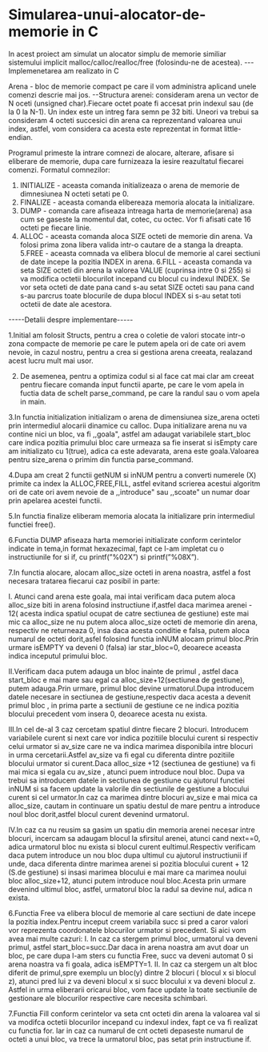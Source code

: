 # Simularea-unui-alocator-de-memorie in C
In acest proiect am simulat un alocator simplu de memorie similiar sistemului implicit malloc/calloc/realloc/free
(folosindu-ne de acestea).
--- Implemenetarea am realizato in C

Arena - bloc de memorie compact pe care il vom administra aplicand unele comenzi descrie mai jos.
--Structura arenei: consideram arena un vector de N oceti (unsigned char).Fiecare octet poate fi accesat prin indexul sau (de la 0 la N-1). Un index este un intreg fara semn pe 32 biti. Uneori va trebui sa consideram 4 octeti succesici din arena ca reprezentand valoarea unui index, astfel, vom considera ca acesta este reprezentat in format little-endian.

Programul primeste la intrare comnezi de alocare, alterare, afisare si eliberare de memorie, dupa care furnizeaza la iesire reazultatul fiecarei comenzi.
Formatul comnezilor:
1. INITIALIZE <N> - aceasta comanda initializeaza o arena de memorie de dimnesiunea N octeti setati pe 0.
2. FINALIZE - aceasta comanda elibereaza memoria alocata la initializare.
3. DUMP - comanda care afiseaza intreaga harta de memorie(arena) asa cum se gaseste la momentul dat, cotec, cu octec. Vor fi afisati cate 16 octeti pe fiecare linie.
4. ALLOC <SIZE> - aceasta comanda aloca SIZE octeti de memorie din arena. Va folosi prima zona libera valida intr-o cautare de a stanga la dreapta.
5.FREE <INDEX> - aceasta comnada va elibera blocul de memorie al carei sectiuni de date incepe la pozitia INDEX in arena.
6.FILL <INDEX> <SIZE> <VALUE> - aceasta comanda va seta SIZE octeti din arena la valorea VALUE (cuprinsa intre 0 si 255) si va modifica octetii blocurilot incepand cu blocul cu indexul INDEX. Se vor seta octeti de date pana cand s-au setat SIZE octeti sau pana cand s-au parcrus toate blocurile de dupa blocul INDEX si s-au setat toti octetii de date ale acestora.
 
 
 -----Detalii despre implementare-----
 
 1.Initial am folosit Structs, pentru a crea o coletie de valori stocate intr-o zona compacte de memorie pe care le putem apela ori de cate ori avem nevoie, in cazul nostru, pentru a crea si gestiona arena creeata, realazand acest lucru mult mai usor.

2. De asemenea, pentru a optimiza codul si al face cat mai clar am creeat pentru fiecare comanda input functii aparte, pe care le vom apela in fuctia data de schelt parse_command, pe care la randul sau o vom apela in main.

3.In functia initialization initializam o arena de dimensiunea size_arena octeti prin intermediul alocarii dinamice cu calloc. Dupa initializare arena nu va contine nici un bloc, va fi ,,goala", astfel am adaugat variabilele start_bloc care indica pozitia primului bloc care urmeaza sa fie inserat si isEmpty care am initializato cu 1(true), adica ca este adevarata, arena este goala.Valoarea pentru size_arena o primim din functia parse_command.

4.Dupa am creat 2 functii getNUM si inNUM pentru a converti numerele (X) primite ca index la ALLOC,FREE,FILL, astfel evitand scrierea acestui algoritm ori de cate ori avem nevoie de a ,,introduce" sau ,,scoate" un numar doar prin apelarea acestei functii.

5.In functia finalize eliberam memoria alocata la initializare prin intermediul functiei free().

6.Functia DUMP afiseaza harta memoriei initializate conform cerintelor indicate in tema,in format hexazecimal, fapt ce l-am impletat cu o instructiunile for si if, cu  printf(”%02X”) si printf(”%08X”).

7.In functia alocare, alocam alloc_size octeti in arena noastra, astfel a fost necesara tratarea fiecarui caz posibil in parte:

   I. Atunci cand arena este goala, mai intai verificam daca putem aloca alloc_size biti in arena folosind instructiune if,astfel daca marimea arenei - 12( acesta indica spatiul ocupat de catre sectiunea de gestiune) este mai mic ca alloc_size ne nu putem aloca alloc_size octeti de memorie din arena, respectiv ne returneaza 0, insa daca acesta conditie e falsa, putem aloca numarul de octeti dorit,asfel folosind functia inNUM alocam primul bloc.Prin urmare isEMPTY va deveni 0 (falsa) iar star_bloc=0, deoarece aceasta indica inceputul primului bloc.

   II.Verificam daca putem adauga un bloc inainte de primul , astfel daca start_bloc e mai mare sau egal ca alloc_size+12(sectiunea de gestiune), putem adauga.Prin urmare, primul bloc devine urmatorul.Dupa introducem datele necesare in sectiunea de gestiune,respectiv daca acesta a devenit primul bloc , in prima parte a sectiunii de gestiune ce ne indica pozitia blocului precedent vom insera 0, deoarece acesta nu exista.

   III.In cel de-al 3 caz cercetam spatiul dintre fiecare 2 blocuri. Introducem variabilele curent si next care vor indica pozitiile blocului curent si respectiv celui urmator si av_size care ne va indica marimea disponibila intre blocuri in urma cercetarii.Astfel av_size va fi egal cu diferenta dintre pozitiile blocului urmator si curent.Daca alloc_size +12 (sectiunea de gestiune) va fi mai mica si egala cu av_size , atunci puem introduce noul bloc. Dupa va trebui sa introducem datele in sectiunea de gestiune cu ajutorul functiei inNUM si sa facem update la valorile din sectiunile de gestiune a blocului curent si cel urmator.In caz ca marimea dintre blocuri av_size e mai mica ca alloc_size, cautam in continuare un spatiu destul de mare pentru a introduce noul bloc dorit,astfel blocul curent devenind urmatorul.

  IV.In caz ca nu reusim sa gasim un spatiu din memoria arenei necesar intre blocuri, incercam sa adaugam blocul la sfirsitul arenei, atunci cand next==0, adica urmatorul bloc nu exista si blocul curent eultimul.Respectiv verificam daca putem introduce un nou bloc dupa ultimul cu ajutorul instructiunii if unde, daca diferenta dintre marimea arenei si pozitia blocului curent + 12 (S.de gestiune) si insasi marimea blocului e mai mare ca marimea noului bloc alloc_size+12, atunci putem introduce noul bloc.Acesta prin urmare devenind ultimul bloc, astfel, urmatorul bloc la radul sa devine nul, adica n exista.

6.Functia Free va elibera blocul de memorie al care sectiuni de date incepe la pozitia index.Pentru inceput creem variabila succ si pred a caror valori vor reprezenta coordonatele blocurilor urmator si precedent. Si aici vom avea mai multe cazuri:
  I. In caz ca stergem primul bloc, urmatorul va deveni primul, astfel start_bloc=succ.Dar daca in arena noastra am avut doar un bloc, pe care dupa l-am sters cu functia Free, succ va deveni automat 0 si arena noastra va fi goala, adica isEMPTY=1.
  II. In caz ca stergem un alt bloc diferit de primul,spre exemplu un bloc(y) dintre 2 blocuri ( blocul x si blocul z), atunci pred lui z va deveni blocul x si succ blocului x va deveni blocul z.
Astfel in urma eliberarii oricarui bloc, vom face update la toate sectiunile de gestionare ale blocurilor respective care necesita schimbari.

7.Functia Fill conform cerintelor va seta cnt octeti din arena la valoarea val si va modifca octetii blocurilor incepand cu indexul index, fapt ce va fi realizat cu functia for. Iar in caz ca numarul de cnt octeti depaseste numarul de octeti a unui bloc, va trece la urmatorul bloc, pas setat prin instructiune if.
 
  
